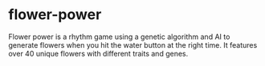 # flower-power

Flower power is a rhythm game using a genetic algorithm and AI to generate flowers when you hit the water button at the right time. It
features over 40 unique flowers with different traits and genes.
